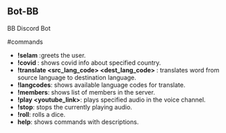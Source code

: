 ## Bot-BB
BB Discord Bot

#commands

- **!selam**
:greets the user.
- **!covid <country>**:
  shows covid info about specified country.
- **!translate <src_lang_code> <dest_lang_code> <word>**:
  translates word from source language to destination language.
- **!langcodes**:
  shows available language codes for translate.
- **!members**:
  shows list of members in the server.
- **!play <youtube_link>**:
  plays specified audio in the voice channel.
- **!stop**:
  stops the currently playing audio.
- **!roll**:
  rolls a dice.
- **help**:
  shows commands with descriptions.

